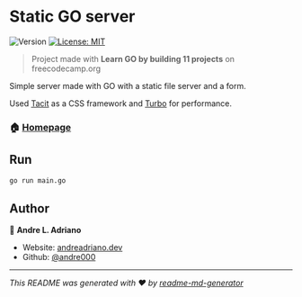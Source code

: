 <h1>Static GO server</h1>
<p>
  <img alt="Version" src="https://img.shields.io/badge/version-1.0.0-blue.svg?cacheSeconds=2592000" />
  <a href="#" target="_blank">
    <img alt="License: MIT" src="https://img.shields.io/badge/License-MIT-yellow.svg" />
  </a>
</p>

> Project made with **Learn GO by building 11 projects** on freecodecamp.org

Simple server made with GO with a static file server and a form.

Used [Tacit](https://github.com/yegor256/tacit) as a CSS framework and [Turbo](https://turbo.hotwired.dev/) for performance.

### 🏠 [Homepage](https://www.freecodecamp.org/news/learn-go-by-building-11-projects/)

## Run

```sh
go run main.go
```

## Author

👤 **Andre L. Adriano**

* Website: [andreadriano.dev](andreadriano.dev)
* Github: [@andre000](https://github.com/andre000)


***
_This README was generated with ❤️ by [readme-md-generator](https://github.com/kefranabg/readme-md-generator)_